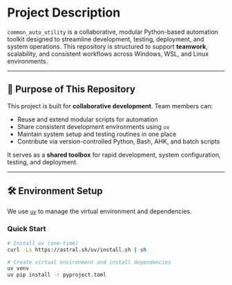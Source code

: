 # Project Description

`common_auto_utility` is a collaborative, modular Python-based automation toolkit designed to streamline development, testing, deployment, and system operations. This repository is structured to support **teamwork**, scalability, and consistent workflows across Windows, WSL, and Linux environments.

---

## 🤝 Purpose of This Repository

This project is built for **collaborative development**. Team members can:

- Reuse and extend modular scripts for automation
- Share consistent development environments using `uv`
- Maintain system setup and testing routines in one place
- Contribute via version-controlled Python, Bash, AHK, and batch scripts

It serves as a **shared toolbox** for rapid development, system configuration, testing, and deployment.

---

## 🛠️ Environment Setup

We use [`uv`](https://github.com/astral-sh/uv) to manage the virtual environment and dependencies.

### Quick Start

```bash
# Install uv (one-time)
curl -Ls https://astral.sh/uv/install.sh | sh

# Create virtual environment and install dependencies
uv venv
uv pip install -r pyproject.toml
